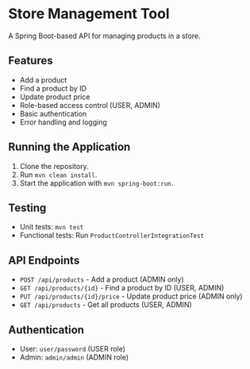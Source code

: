 # Store Management Tool

A Spring Boot-based API for managing products in a store.

## Features
- Add a product
- Find a product by ID
- Update product price
- Role-based access control (USER, ADMIN)
- Basic authentication
- Error handling and logging

## Running the Application
1. Clone the repository.
2. Run `mvn clean install`.
3. Start the application with `mvn spring-boot:run`.

## Testing
- Unit tests: `mvn test`
- Functional tests: Run `ProductControllerIntegrationTest`

## API Endpoints
- `POST /api/products` - Add a product (ADMIN only)
- `GET /api/products/{id}` - Find a product by ID (USER, ADMIN)
- `PUT /api/products/{id}/price` - Update product price (ADMIN only)
- `GET /api/products` - Get all products (USER, ADMIN)

## Authentication
- User: `user/password` (USER role)
- Admin: `admin/admin` (ADMIN role)